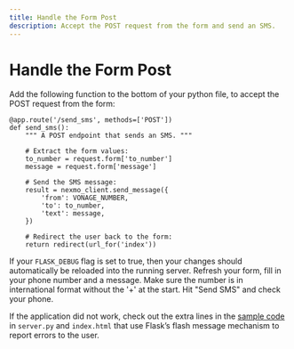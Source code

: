 ```yaml
---
title: Handle the Form Post
description: Accept the POST request from the form and send an SMS.
---
```


# Handle the Form Post

Add the following function to the bottom of your python file, to accept the POST request from the form:

```
@app.route('/send_sms', methods=['POST'])
def send_sms():
    """ A POST endpoint that sends an SMS. """
 
    # Extract the form values:
    to_number = request.form['to_number']
    message = request.form['message']
 
    # Send the SMS message:
    result = nexmo_client.send_message({
        'from': VONAGE_NUMBER,
        'to': to_number,
        'text': message,
    })
 
    # Redirect the user back to the form:
    return redirect(url_for('index'))
```

If your `FLASK_DEBUG` flag is set to true, then your changes should automatically be reloaded into the running server. Refresh your form, fill in your phone number and a message. Make sure the number is in international format without the '+' at the start. Hit "Send SMS" and check your phone.

If the application did not work, check out the extra lines in the [sample code](https://github.com/Nexmo/nexmo-python-code-snippets/blob/master/sms/send-an-sms.py) in `server.py` and `index.html` that use Flask’s flash message mechanism to report errors to the user.